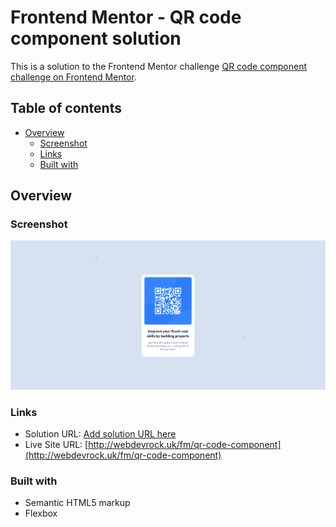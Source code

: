 # Frontend Mentor - QR code component solution

This is a solution to the Frontend Mentor challenge [QR code component challenge on Frontend Mentor](https://www.frontendmentor.io/challenges/qr-code-component-iux_sIO_H). 

## Table of contents

- [Overview](#overview)
  - [Screenshot](#screenshot)
  - [Links](#links)
  - [Built with](#built-with)

## Overview

### Screenshot

![](./screenshot.png)

### Links

- Solution URL: [Add solution URL here](https://your-solution-url.com)
- Live Site URL: [http://webdevrock.uk/fm/qr-code-component](http://webdevrock.uk/fm/qr-code-component)

### Built with

- Semantic HTML5 markup
- Flexbox